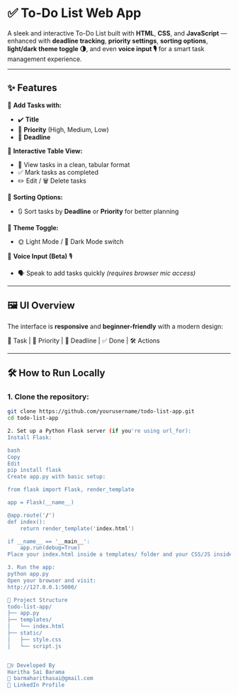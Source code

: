 # ✅ To-Do List Web App

A sleek and interactive To-Do List built with **HTML**, **CSS**, and **JavaScript** — enhanced with **deadline tracking**, **priority settings**, **sorting options**, **light/dark theme toggle 🌗**, and even **voice input 🎙️** for a smart task management experience.

---

## ✨ Features

🔹 **Add Tasks with:**
- ✔️ **Title**
- 🚦 **Priority** (High, Medium, Low)
- 📅 **Deadline**

🔹 **Interactive Table View:**
- 📝 View tasks in a clean, tabular format
- ✅ Mark tasks as completed
- ✏️ Edit / 🗑️ Delete tasks

🔹 **Sorting Options:**
- 🔃 Sort tasks by **Deadline** or **Priority** for better planning

🔹 **Theme Toggle:**
- 🌞 Light Mode / 🌙 Dark Mode switch

🔹 **Voice Input (Beta)** 🎙️  
- 🗣️ Speak to add tasks quickly *(requires browser mic access)*

---

## 🖼️ UI Overview

The interface is **responsive** and **beginner-friendly** with a modern design:

📌 Task | 🚦 Priority | 📅 Deadline | ✅ Done | 🛠️ Actions

---

## 🛠️ How to Run Locally

### 1. **Clone the repository:**

```bash
git clone https://github.com/yourusername/todo-list-app.git
cd todo-list-app

2. Set up a Python Flask server (if you're using url_for):
Install Flask:

bash
Copy
Edit
pip install flask
Create app.py with basic setup:

from flask import Flask, render_template

app = Flask(__name__)

@app.route('/')
def index():
    return render_template('index.html')

if __name__ == '__main__':
    app.run(debug=True)
Place your index.html inside a templates/ folder and your CSS/JS inside static/

3. Run the app:
python app.py
Open your browser and visit:
http://127.0.0.1:5000/

📁 Project Structure
todo-list-app/
├── app.py
├── templates/
│   └── index.html
├── static/
│   ├── style.css
│   └── script.js


🙋‍♀️ Developed By
Haritha Sai Barama
📧 barmaharithasai@gmail.com
🔗 LinkedIn Profile
